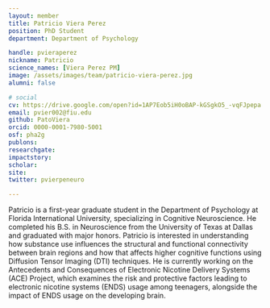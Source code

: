 ```yaml
---
layout: member
title: Patricio Viera Perez
position: PhD Student
department: Department of Psychology

handle: pvieraperez
nickname: Patricio
science_names: [Viera Perez PM]
image: /assets/images/team/patricio-viera-perez.jpg
alumni: false

# social
cv: https://drive.google.com/open?id=1AP7Eob5iH0oBAP-kGSgkO5_-vqFJpepa
email: pvier002@fiu.edu
github: PatoViera
orcid: 0000-0001-7980-5001
osf: pha2g
publons:
researchgate:
impactstory:
scholar:
site:
twitter: pvierpeneuro

---
```


Patricio is a first-year graduate student in the Department of Psychology at Florida International University, specializing in Cognitive Neuroscience. He completed his B.S. in Neuroscience from the University of Texas at Dallas and graduated with major honors. Patricio is interested in understanding how substance use influences the structural and functional connectivity between brain regions and how that affects higher cognitive functions using Diffusion Tensor Imaging (DTI) techniques. He is currently working on the Antecedents and Consequences of Electronic Nicotine Delivery Systems (ACE) Project, which examines the risk and protective factors leading to electronic nicotine systems (ENDS) usage among teenagers, alongside the impact of ENDS usage on the developing brain.
